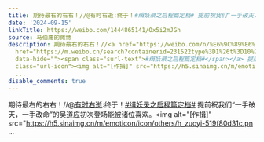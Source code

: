 ```yaml
---
title: 期待最右的右右！//@有时右逝:终于！#缉妖录之启程篇定档# 提前祝我们“一手破天，一手改命”的吴道应初次登场能被诸位喜欢。[作揖] - 转发 @缉妖录之启程篇:&en...
date: '2024-09-15'
linkTitle: https://weibo.com/1444865141/Ox5i2mJGh
source: 马伯庸的微博
description: 期待最右的右右！//<a href="https://weibo.com/n/%E6%9C%89%E6%97%B6%E5%8F%B3%E9%80%9D">@有时右逝</a>:终于！<a
  href="https://m.weibo.cn/search?containerid=231522type%3D1%26t%3D10%26q%3D%23%E7%BC%89%E5%A6%96%E5%BD%95%E4%B9%8B%E5%90%AF%E7%A8%8B%E7%AF%87%E5%AE%9A%E6%A1%A3%23&amp;extparam=%23%E7%BC%89%E5%A6%96%E5%BD%95%E4%B9%8B%E5%90%AF%E7%A8%8B%E7%AF%87%E5%AE%9A%E6%A1%A3%23"
  data-hide=""><span class="surl-text">#缉妖录之启程篇定档#</span></a> 提前祝我们“一手破天，一手改命”的吴道应初次登场能被诸位喜欢。<span
  class="url-icon"><img alt="[作揖]" src="https://h5.sinaimg.cn/m/emoticon/icon/others/h_zuoyi-519f80d31c.pn
  ...
disable_comments: true
---
```

期待最右的右右！//<a href="https://weibo.com/n/%E6%9C%89%E6%97%B6%E5%8F%B3%E9%80%9D">@有时右逝</a>:终于！<a href="https://m.weibo.cn/search?containerid=231522type%3D1%26t%3D10%26q%3D%23%E7%BC%89%E5%A6%96%E5%BD%95%E4%B9%8B%E5%90%AF%E7%A8%8B%E7%AF%87%E5%AE%9A%E6%A1%A3%23&amp;extparam=%23%E7%BC%89%E5%A6%96%E5%BD%95%E4%B9%8B%E5%90%AF%E7%A8%8B%E7%AF%87%E5%AE%9A%E6%A1%A3%23" data-hide=""><span class="surl-text">#缉妖录之启程篇定档#</span></a> 提前祝我们“一手破天，一手改命”的吴道应初次登场能被诸位喜欢。<span class="url-icon"><img alt="[作揖]" src="https://h5.sinaimg.cn/m/emoticon/icon/others/h_zuoyi-519f80d31c.pn ...
